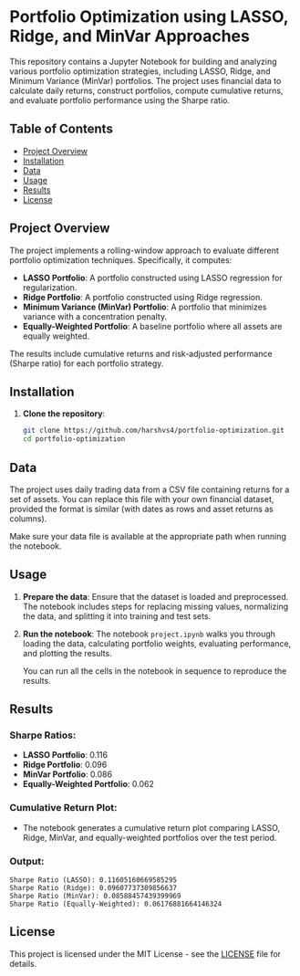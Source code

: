 # Portfolio Optimization using LASSO, Ridge, and MinVar Approaches

This repository contains a Jupyter Notebook for building and analyzing various portfolio optimization strategies, including LASSO, Ridge, and Minimum Variance (MinVar) portfolios. The project uses financial data to calculate daily returns, construct portfolios, compute cumulative returns, and evaluate portfolio performance using the Sharpe ratio.

## Table of Contents

- [Project Overview](#project-overview)
- [Installation](#installation)
- [Data](#data)
- [Usage](#usage)
- [Results](#results)
- [License](#license)

## Project Overview

The project implements a rolling-window approach to evaluate different portfolio optimization techniques. Specifically, it computes:

- **LASSO Portfolio**: A portfolio constructed using LASSO regression for regularization.
- **Ridge Portfolio**: A portfolio constructed using Ridge regression.
- **Minimum Variance (MinVar) Portfolio**: A portfolio that minimizes variance with a concentration penalty.
- **Equally-Weighted Portfolio**: A baseline portfolio where all assets are equally weighted.

The results include cumulative returns and risk-adjusted performance (Sharpe ratio) for each portfolio strategy.

## Installation

1. **Clone the repository**:
    ```bash
    git clone https://github.com/harshvs4/portfolio-optimization.git
    cd portfolio-optimization
    ```

## Data

The project uses daily trading data from a CSV file containing returns for a set of assets. You can replace this file with your own financial dataset, provided the format is similar (with dates as rows and asset returns as columns).

Make sure your data file is available at the appropriate path when running the notebook.

## Usage

1. **Prepare the data**: 
    Ensure that the dataset is loaded and preprocessed. The notebook includes steps for replacing missing values, normalizing the data, and splitting it into training and test sets.

2. **Run the notebook**:
    The notebook `project.ipynb` walks you through loading the data, calculating portfolio weights, evaluating performance, and plotting the results.

    You can run all the cells in the notebook in sequence to reproduce the results.

## Results

### Sharpe Ratios:
- **LASSO Portfolio**: 0.116
- **Ridge Portfolio**: 0.096
- **MinVar Portfolio**: 0.086
- **Equally-Weighted Portfolio**: 0.062

### Cumulative Return Plot:
- The notebook generates a cumulative return plot comparing LASSO, Ridge, MinVar, and equally-weighted portfolios over the test period.

### Output:
```
Sharpe Ratio (LASSO): 0.11605160669585295
Sharpe Ratio (Ridge): 0.09607737309856637
Sharpe Ratio (MinVar): 0.08588457439399969
Sharpe Ratio (Equally-Weighted): 0.06176881664146324
```

## License

This project is licensed under the MIT License - see the [LICENSE](LICENSE) file for details.
